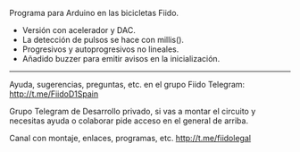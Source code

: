 Programa para Arduino en las bicicletas Fiido.

- Versión con acelerador y DAC.
- La detección de pulsos se hace con millis().
- Progresivos y autoprogresivos no lineales.
- Añadido buzzer para emitir avisos en la inicialización.
------------------------------------------------------------------------------------------------------------------------------------------

Ayuda, sugerencias, preguntas, etc. en el grupo Fiido Telegram: http://t.me/FiidoD1Spain

Grupo Telegram de Desarrollo privado, si vas a montar el circuito y necesitas ayuda o colaborar pide acceso en el general de arriba.

Canal con montaje, enlaces, programas, etc. http://t.me/fiidolegal
